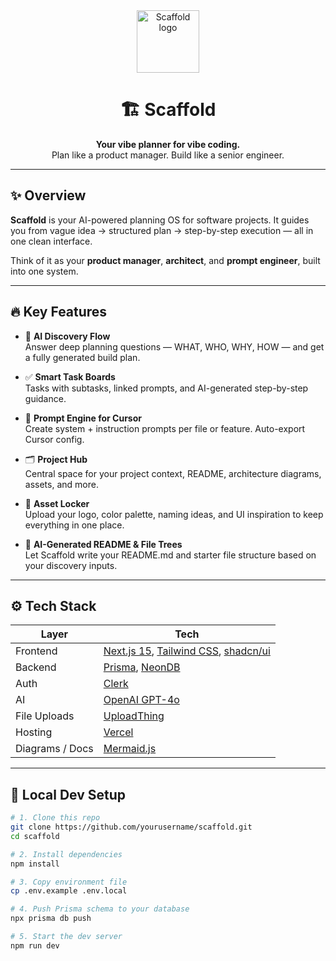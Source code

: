 <div align="center">

<img src="./public/logo.svg" width="100" alt="Scaffold logo" />

# 🏗️ Scaffold

**Your vibe planner for vibe coding.**  
Plan like a product manager. Build like a senior engineer.

</div>

---

## ✨ Overview

**Scaffold** is your AI-powered planning OS for software projects. It guides you from vague idea → structured plan → step-by-step execution — all in one clean interface.

Think of it as your **product manager**, **architect**, and **prompt engineer**, built into one system.

---

## 🔥 Key Features

- 🧠 **AI Discovery Flow**  
  Answer deep planning questions — WHAT, WHO, WHY, HOW — and get a fully generated build plan.

- ✅ **Smart Task Boards**  
  Tasks with subtasks, linked prompts, and AI-generated step-by-step guidance.

- 🧱 **Prompt Engine for Cursor**  
  Create system + instruction prompts per file or feature. Auto-export Cursor config.

- 🗂️ **Project Hub**  
  Central space for your project context, README, architecture diagrams, assets, and more.

- 🎨 **Asset Locker**  
  Upload your logo, color palette, naming ideas, and UI inspiration to keep everything in one place.

- 🧾 **AI-Generated README & File Trees**  
  Let Scaffold write your README.md and starter file structure based on your discovery inputs.

---

## ⚙️ Tech Stack

| Layer           | Tech                             |
|------------------|----------------------------------|
| Frontend         | [Next.js 15](https://nextjs.org), [Tailwind CSS](https://tailwindcss.com), [shadcn/ui](https://ui.shadcn.com) |
| Backend          | [Prisma](https://www.prisma.io), [NeonDB](https://neon.tech) |
| Auth             | [Clerk](https://clerk.dev) |
| AI               | [OpenAI GPT-4o](https://platform.openai.com) |
| File Uploads     | [UploadThing](https://uploadthing.com) |
| Hosting          | [Vercel](https://vercel.com) |
| Diagrams / Docs  | [Mermaid.js](https://mermaid.js.org) |

---

## 🧪 Local Dev Setup

```bash
# 1. Clone this repo
git clone https://github.com/yourusername/scaffold.git
cd scaffold

# 2. Install dependencies
npm install

# 3. Copy environment file
cp .env.example .env.local

# 4. Push Prisma schema to your database
npx prisma db push

# 5. Start the dev server
npm run dev
